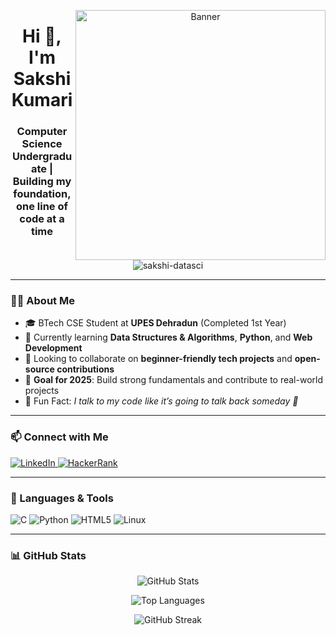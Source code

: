 <p align="center">
  <img align="right" src="https://camo.githubusercontent.com/5bf0da46c5398f75e2ec953592c02afcf69379dcdb12a0c2922654a57b51fce2/68747470733a2f2f63646e2e6472696262626c652e636f6d2f75736572732f313336343032392f73637265656e73686f74732f31363039333236382f6d656469612f36386538326137666234393034363134613930363664366235343063313462322e676966" alt="Banner" width="400" />
</p>

<h1 align="center">Hi 👋, I'm Sakshi Kumari</h1>
<h3 align="center">Computer Science Undergraduate | Building my foundation, one line of code at a time</h3>

<p align="center">
  <img align = "center"src="https://komarev.com/ghpvc/?username=sakshi-datasci&label=Profile%20views&color=blueviolet&style=flat" alt="sakshi-datasci" />
</p>

---

### 👩‍💻 About Me

- 🎓 BTech CSE Student at **UPES Dehradun** (Completed 1st Year)  
- 🌱 Currently learning **Data Structures & Algorithms**, **Python**, and **Web Development**  
- 🤝 Looking to collaborate on **beginner-friendly tech projects** and **open-source contributions**  
- 🎯 **Goal for 2025**: Build strong fundamentals and contribute to real-world projects  
- 💬 Fun Fact: *I talk to my code like it’s going to talk back someday 🤖*

---

### 📫 Connect with Me

<p align="left">
  <a href="https://www.linkedin.com/in/sakshi-kumari-82699933a/" target="_blank">
    <img src="https://img.shields.io/badge/LinkedIn-0A66C2?style=for-the-badge&logo=linkedin&logoColor=white" alt="LinkedIn" />
  </a>
  <a href="https://www.hackerrank.com/sakshi_datasci" target="_blank">
    <img src="https://img.shields.io/badge/HackerRank-2EC866?style=for-the-badge&logo=HackerRank&logoColor=white" alt="HackerRank" />
  </a>
</p>

---

### 🧠 Languages & Tools

<p align="left">
  <img src="https://img.shields.io/badge/C-00599C?style=for-the-badge&logo=c&logoColor=white" alt="C" />
  <img src="https://img.shields.io/badge/Python-3776AB?style=for-the-badge&logo=python&logoColor=white" alt="Python" />
  <img src="https://img.shields.io/badge/HTML5-E34F26?style=for-the-badge&logo=html5&logoColor=white" alt="HTML5" />
  <img src="https://img.shields.io/badge/Linux-FCC624?style=for-the-badge&logo=linux&logoColor=black" alt="Linux" />
</p>

---

### 📊 GitHub Stats

<p align="center">
  <img src="https://github-readme-stats.vercel.app/api?username=sakshi-datasci&show_icons=true&theme=tokyonight" alt="GitHub Stats" />
</p>

<p align="center">
  <img src="https://github-readme-stats.vercel.app/api/top-langs/?username=sakshi-datasci&layout=compact&theme=tokyonight" alt="Top Languages" />
</p>

<p align="center">
  <img src="https://github-readme-streak-stats.herokuapp.com/?user=sakshi-datasci&theme=tokyonight" alt="GitHub Streak" />
</p>



